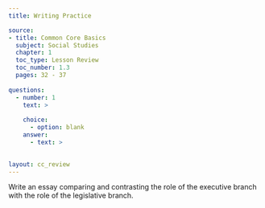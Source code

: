 ```yaml
---
title: Writing Practice

source:
- title: Common Core Basics
  subject: Social Studies
  chapter: 1
  toc_type: Lesson Review
  toc_number: 1.3
  pages: 32 - 37
  
questions:
  - number: 1
    text: >
      
    choice:
      - option: blank
    answer:
      - text: >
          

layout: cc_review
---
```

Write an essay comparing and contrasting the role of the executive branch with the role of the legislative branch.